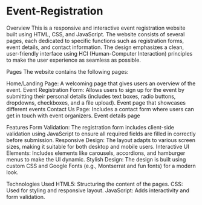 # Event-Registration
Overview
This is a responsive and interactive event registration website built using HTML, CSS, and JavaScript. The website consists of several pages, each dedicated to specific functions such as registration forms, event details, and contact information. The design emphasizes a clean, user-friendly interface using HCI (Human-Computer Interaction) principles to make the user experience as seamless as possible.

Pages
The website contains the following pages:

Home/Landing Page: A welcoming page that gives users an overview of the event.
Event Registration Form: Allows users to sign up for the event by submitting their personal details (includes text boxes, radio buttons, dropdowns, checkboxes, and a file upload).
Event  page that showcases different events
Contact Us Page: Includes a contact form where users can get in touch with event organizers.
Event details page

Features
Form Validation: The registration form includes client-side validation using JavaScript to ensure all required fields are filled in correctly before submission.
Responsive Design: The layout adapts to various screen sizes, making it suitable for both desktop and mobile users.
Interactive UI Elements: Includes elements like carousels, accordions, and hamburger menus to make the UI dynamic.
Stylish Design: The design is built using custom CSS and Google Fonts (e.g., Montserrat and fun fonts) for a modern look.

Technologies Used
HTML5: Structuring the content of the pages.
CSS: Used for styling and responsive layout.
JavaScript: Adds interactivity and form validation.
